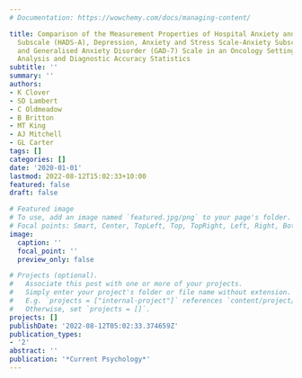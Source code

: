 ```yaml
---
# Documentation: https://wowchemy.com/docs/managing-content/

title: Comparison of the Measurement Properties of Hospital Anxiety and Depression-Anxiety
  Subscale (HADS-A), Depression, Anxiety and Stress Scale-Anxiety Subscale (DASS-A),
  and Generalised Anxiety Disorder (GAD-7) Scale in an Oncology Setting Using Rasch
  Analysis and Diagnostic Accuracy Statistics
subtitle: ''
summary: ''
authors:
- K Clover
- SD Lambert
- C Oldmeadow
- B Britton
- MT King
- AJ Mitchell
- GL Carter
tags: []
categories: []
date: '2020-01-01'
lastmod: 2022-08-12T15:02:33+10:00
featured: false
draft: false

# Featured image
# To use, add an image named `featured.jpg/png` to your page's folder.
# Focal points: Smart, Center, TopLeft, Top, TopRight, Left, Right, BottomLeft, Bottom, BottomRight.
image:
  caption: ''
  focal_point: ''
  preview_only: false

# Projects (optional).
#   Associate this post with one or more of your projects.
#   Simply enter your project's folder or file name without extension.
#   E.g. `projects = ["internal-project"]` references `content/project/deep-learning/index.md`.
#   Otherwise, set `projects = []`.
projects: []
publishDate: '2022-08-12T05:02:33.374659Z'
publication_types:
- '2'
abstract: ''
publication: '*Current Psychology*'
---
```

